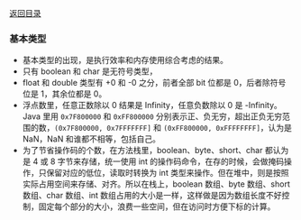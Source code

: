 [返回目录](../README.md)

### 基本类型


- 基本类型的出现，是执行效率和内存使用综合考虑的结果。
- 只有 boolean 和 char 是无符号类型，
- float 和 double 类型有 +0 和 -0 之分，前者全部 bit 位都是 0，后者除符号位是 1，其余位都是 0。
- 浮点数里，任意正数除以 0 结果是 Infinity，任意负数除以 0 是 -Infinity。Java 里用 `0x7F800000` 和 `0xFF800000` 分别表示正、负无穷，超出正负无穷范围的数，`(0x7F800000, 0x7FFFFFFF]` 和 `(0xFF800000, 0xFFFFFFFF]`，认为是 NaN，NaN 和谁都不相等，包括自己。
- 为了节省操作码的个数，在方法栈里，boolean、byte、short、char 都认为是 4 或 8 字节来存储，统一使用 int 的操作码命令，在存的时候，会做掩码操作，只保留对应的低位，读取时转换为 int 类型来操作。但在堆中，则是按照实际占用空间来存储、对齐。所以在栈上，boolean 数组、byte 数组、short 数组、char 数组、int 数组占用的大小是一样，这样做是因为数组长度不好控制，固定每个部分的大小，浪费一些空间，但在访问时方便下标的计算。